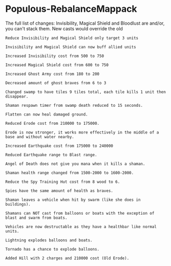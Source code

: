 # Populous-RebalanceMappack

The full list of changes:
    Invisibility, Magical Shield and Bloodlust are and/or, you can't stack them. New casts would override the old

    Reduce Invisibility and Magical Shield only target 3 units

    Invisibility and Magical Shield can now buff allied units

    Increased Invisibility cost from 500 to 750

    Increased Magical Shield cost from 600 to 750

    Increased Ghost Army cost from 180 to 200

    Decreased amount of ghost braves from 6 to 3

    Changed swamp to have tiles 9 tiles total, each tile kills 1 unit then disappear.

    Shaman respawn timer from swamp death reduced to 15 seconds.

    Flatten can now heal damaged ground.

    Reduced Erode cost from 210000 to 175000.

    Erode is now stronger, it works more effectively in the middle of a base and without water nearby.

    Increased Earthquake cost from 175000 to 240000

    Reduced Earthquake range to Blast range.

    Angel of Death does not give you mana when it kills a shaman.

    Shaman health range changed from 1500-2000 to 1600-2000.

    Reduce the Spy Training Hut cost from 8 wood to 6.

    Spies have the same amount of health as braves.

    Shaman leaves a vehicle when hit by swarm (like she does in buildings).

    Shamans can NOT cast from balloons or boats with the exception of blast and swarm from boats.

    Vehicles are now destructable as they have a healthbar like normal units.

    Lightning explodes balloons and boats.

    Tornado has a chance to explode balloons.

    Added Hill with 2 charges and 210000 cost (Old Erode).
